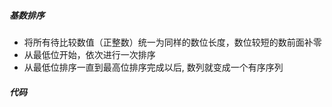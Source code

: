 ##### 基数排序
* 将所有待比较数值（正整数）统一为同样的数位长度，数位较短的数前面补零
* 从最低位开始，依次进行一次排序
* 从最低位排序一直到最高位排序完成以后, 数列就变成一个有序序列
##### 代码
